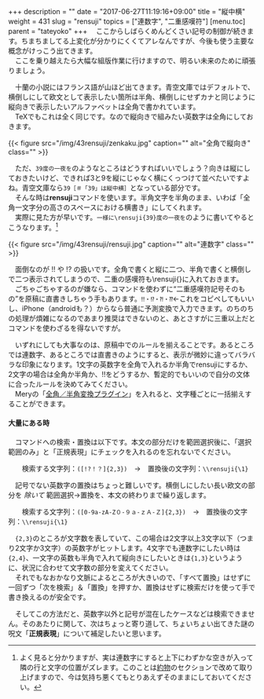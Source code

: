 +++
description = ""
date = "2017-06-27T11:19:16+09:00"
title = "縦中横"
weight = 431
slug = "rensuji"
topics = ["連数字", "二重感嘆符"]
[menu.toc]
    parent = "tateyoko"
+++
&#x3000;ここからしばらくめんどくさい記号の制御が続きます。ちまちましてる上変化が分かりにくくてアレなんですが、今後も使う主要な概念がけっこう出てきます。  
　ここを乗り越えたら大幅な組版作業に行けますので、明るい未来のために頑張りましょう。

　十蘭の小説にはフランス語が山ほど出てきます。青空文庫ではデフォルトで、横倒しにして欧文として表示したい箇所は半角、横倒しにせずカナと同じように縦向きで表示したいアルファベットは全角で書かれています。  
　TeXでもこれは全く同じです。なので縦向きで組みたい英数字は全角にしておきます。

{{< figure src="/img/43rensuji/zenkaku.jpg" caption="" alt="全角で縦向き" class="" >}}

　ただ、`39度の一夜を`のようなところはどうすればいいでしょう？向きは縦にしておきたいけど、できれば3と9を縦にじゃなく横にくっつけて並べたいですよね。青空文庫なら`39［＃「39」は縦中横］`となっている部分です。  
　そんな時は**rensuji**コマンドを使います。半角文字を半角のまま、いわば「全角一文字分の高さのスペースにおける横書き」にしてくれます。  
　実際に見た方が早いです。<code class="language-latex">一様に\rensuji{39}度の一夜を</code>のように書いてやるとこうなります。[^1]

{{< figure src="/img/43rensuji/rensuji.jpg" caption="" alt="連数字" class="" >}}

　面倒なのが !! や !? の扱いです。全角で書くと縦に二つ、半角で書くと横倒しで二つ表示されてしまうので、二重の感嘆符も\rensuji{}に入れておきます。  
　ごちゃごちゃするのが嫌なら、コマンドを使わずに“二重感嘆符記号そのもの”を原稿に直書きしちゃう手もあります。`‼・⁉・⁈・⁇`←これをコピペしてもいいし、iPhone（androidも？）からなら普通に予測変換で入力できます。のちのちの処理が煩雑になるのであまり推奨はできないのと、あとさすがに三重以上だとコマンドを使わざるを得ないですが。

　いずれにしても大事なのは、原稿中でのルールを揃えることです。あるところでは連数字、あるところでは直書きのようにすると、表示が微妙に違ってバラバラな印象になります。1文字の英数字を全角で入れるか半角でrensujiにするか、2文字の場合は全角か半角か、!!をどうするか、暫定的でもいいので自分の文体に合ったルールを決めてみてください。  
　Meryの「[全角／半角変換プラグイン](http://www.haijin-boys.com/wiki/%E3%83%97%E3%83%A9%E3%82%B0%E3%82%A4%E3%83%B3)」を入れると、文字種ごとに一括揃えすることができます。

#### 大量にある時
　コマンドへの検索・置換は以下です。本文の部分だけを範囲選択後に、「選択範囲のみ」と「正規表現」にチェックを入れるのを忘れないでください。

　　検索する文字列：`([!?！？]{2,3})`　→　置換後の文字列：`\\rensuji{\1}`

　記号でない英数字の置換はちょっと難しいです。横倒しにしたい長い欧文の部分を _除いて_ 範囲選択→置換を、本文の終わりまで繰り返します。

　　検索する文字列：`([0-9a-zA-Z０-９ａ-ｚＡ-Ｚ]{2,3})`　→　置換後の文字列：`\\rensuji{\1}`

　`{2,3}`のところが文字数を表していて、この場合は2文字以上3文字以下（つまり2文字か3文字）の英数字がヒットします。4文字でも連数字にしたい時は`{2,4}`、一文字の英数も半角で入れて縦向きにしたいときは`{1,3}`というように、状況に合わせて文字数の部分を変えてください。  
　それでもなおかなり文脈によるところが大きいので、「すべて置換」はせずに一回ずつ「次を検索」＆「置換」を押すか、置換はせずに検索だけを使って手で書き換えるのが安全です。

　そしてこの方法だと、英数字以外と記号が混在したケースなどは検索できません。そのあたりに関して、次はちょっと寄り道して、ちょいちょい出てきた謎の呪文「**正規表現**」について補足したいと思います。

[^1]:よく見ると分かりますが、実は連数字にすると上下にわずかな空きが入って隣の行と文字の位置がズレます。このことは[約物](/tutorial/exclamation)のセクションで改めて取り上げますので、今は気持ち悪くてもとりあえずそのままにしておいてください。